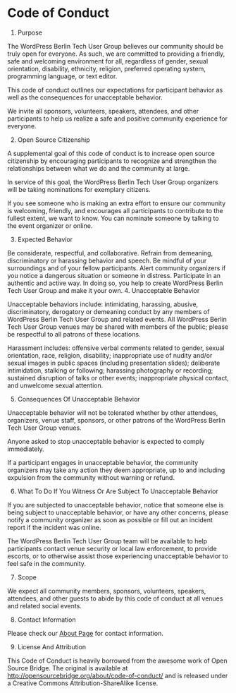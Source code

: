 # Code of Conduct

1. Purpose

The WordPress Berlin Tech User Group believes our community should be truly open for everyone. As such, we are committed to providing a friendly, safe and welcoming environment for all, regardless of gender, sexual orientation, disability, ethnicity, religion, preferred operating system, programming language, or text editor.

This code of conduct outlines our expectations for participant behavior as well as the consequences for unacceptable behavior.

We invite all sponsors, volunteers, speakers, attendees, and other participants to help us realize a safe and positive community experience for everyone.

2. Open Source Citizenship

A supplemental goal of this code of conduct is to increase open source citizenship by encouraging participants to recognize and strengthen the relationships between what we do and the community at large.

In service of this goal, the WordPress Berlin Tech User Group organizers will be taking nominations for exemplary citizens.

If you see someone who is making an extra effort to ensure our community is welcoming, friendly, and encourages all participants to contribute to the fullest extent, we want to know. You can nominate someone by talking to the event organizer or online.

3. Expected Behavior

Be considerate, respectful, and collaborative.
Refrain from demeaning, discriminatory or harassing behavior and speech.
Be mindful of your surroundings and of your fellow participants.
Alert community organizers if you notice a dangerous situation or someone in distress.
Participate in an authentic and active way. In doing so, you help to create WordPress Berlin Tech User Group and make it your own.
4. Unacceptable Behavior

Unacceptable behaviors include: intimidating, harassing, abusive, discriminatory, derogatory or demeaning conduct by any members of  WordPress Berlin Tech User Group and related events. All WordPress Berlin Tech User Group venues may be shared with members of the public; please be respectful to all patrons of these locations.

Harassment includes: offensive verbal comments related to gender, sexual orientation, race, religion, disability; inappropriate use of nudity and/or sexual images in public spaces (including presentation slides); deliberate intimidation, stalking or following; harassing photography or recording; sustained disruption of talks or other events; inappropriate physical contact, and unwelcome sexual attention.

5. Consequences Of Unacceptable Behavior

Unacceptable behavior will not be tolerated whether by other attendees, organizers, venue staff, sponsors, or other patrons of the WordPress Berlin Tech User Group venues.

Anyone asked to stop unacceptable behavior is expected to comply immediately.

If a participant engages in unacceptable behavior, the community organizers may take any action they deem appropriate, up to and including expulsion from the community without warning or refund.

6. What To Do If You Witness Or Are Subject To Unacceptable Behavior

If you are subjected to unacceptable behavior, notice that someone else is being subject to unacceptable behavior, or have any other concerns, please notify a community organizer as soon as possible or fill out an incident report if the incident was online.

The WordPress Berlin Tech User Group team will be available to help participants contact venue security or local law enforcement, to provide escorts, or to otherwise assist those experiencing unacceptable behavior to feel safe in the community.

7. Scope

We expect all community members, sponsors, volunteers, speakers, attendees, and other guests to abide by this code of conduct at all venues and related social events.

8. Contact Information

Please check our [About Page](/about) for contact information.

9. License And Attribution

This Code of Conduct is heavily borrowed from the awesome work of Open Source Bridge. The original is available at http://opensourcebridge.org/about/code-of-conduct/ and is released under a Creative Commons Attribution-ShareAlike license.
